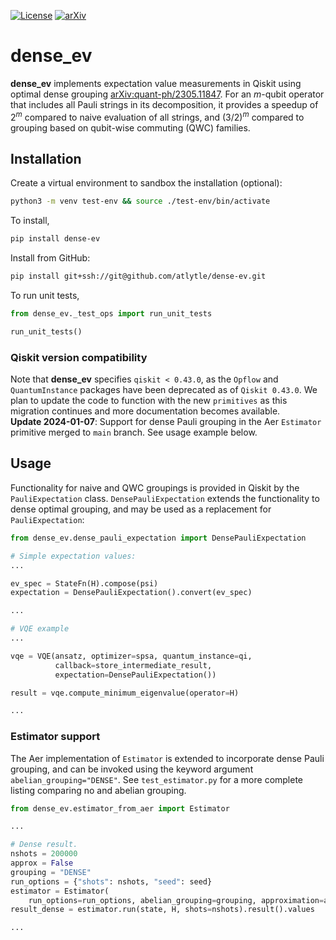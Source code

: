 [![License](https://img.shields.io/badge/License-Apache_2.0-blue.svg?style=plastic)](https://opensource.org/licenses/Apache-2.0) [![arXiv](https://img.shields.io/badge/arXiv-2305.11847-b31b1b.svg?style=plastic)](https://arxiv.org/abs/2305.11847)
# dense_ev
**dense_ev** implements expectation value measurements in Qiskit using optimal
dense grouping [arXiv:quant-ph/2305.11847](https://arxiv.org/abs/2305.11847). 
For an $m$-qubit operator
that includes all Pauli strings in its decomposition, 
it provides a speedup of $2^m$ compared to naive evaluation of all strings,
and $(3/2)^m$ compared to grouping based on qubit-wise commuting (QWC) families.

## Installation
Create a virtual environment to sandbox the installation (optional):
```bash
python3 -m venv test-env && source ./test-env/bin/activate
```
To install,
```bash
pip install dense-ev
```
Install from GitHub:
```bash
pip install git+ssh://git@github.com/atlytle/dense-ev.git
```
To run unit tests,
```python
from dense_ev._test_ops import run_unit_tests

run_unit_tests()
```

### Qiskit version compatibility
Note that **dense_ev** specifies `qiskit < 0.43.0`, as the `Opflow` and
`QuantumInstance` packages have been deprecated as of `Qiskit 0.43.0`.
We plan to update the code to function with the new `primitives` as this 
migration continues and more documentation becomes available.   
**Update 2024-01-07**: Support for dense Pauli grouping 
in the Aer `Estimator` primitive merged to `main` branch. 
See usage example below.

## Usage
Functionality for naive and QWC groupings is provided in Qiskit
by the `PauliExpectation` class. `DensePauliExpectation` extends the functionality
to dense optimal grouping, and may be used as a replacement for
`PauliExpectation`:
```python
from dense_ev.dense_pauli_expectation import DensePauliExpectation

# Simple expectation values:
...

ev_spec = StateFn(H).compose(psi)
expectation = DensePauliExpectation().convert(ev_spec)

...

# VQE example
...

vqe = VQE(ansatz, optimizer=spsa, quantum_instance=qi,
          callback=store_intermediate_result, 
          expectation=DensePauliExpectation())

result = vqe.compute_minimum_eigenvalue(operator=H)

...


```

### Estimator support
The Aer implementation of `Estimator` is extended to incorporate
dense Pauli grouping, and can be invoked using the keyword
argument `abelian_grouping="DENSE"`. See `test_estimator.py`
for a more complete listing comparing no and abelian grouping.
```python
from dense_ev.estimator_from_aer import Estimator

...

# Dense result.
nshots = 200000
approx = False
grouping = "DENSE"
run_options = {"shots": nshots, "seed": seed}
estimator = Estimator(
    run_options=run_options, abelian_grouping=grouping, approximation=approx)
result_dense = estimator.run(state, H, shots=nshots).result().values

...

```
